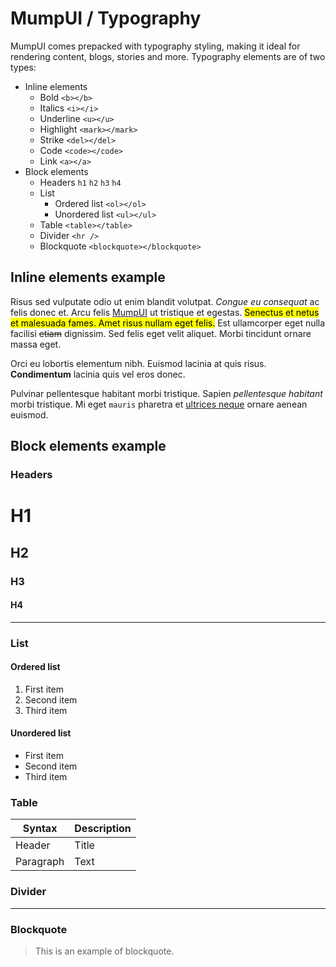 # MumpUI / Typography

MumpUI comes prepacked with typography styling, making it ideal for rendering content, blogs, stories and more. Typography elements are of two types:

- Inline elements
  - Bold `<b></b>`
  - Italics `<i></i>`
  - Underline `<u></u>`
  - Highlight `<mark></mark>`
  - Strike `<del></del>`
  - Code `<code></code>`
  - Link `<a></a>`
- Block elements
  - Headers `h1` `h2` `h3` `h4`
  - List
    - Ordered list `<ol></ol>`
    - Unordered list `<ul></ul>`
  - Table `<table></table>`
  - Divider `<hr />`
  - Blockquote `<blockquote></blockquote>`

## Inline elements example

Risus sed vulputate odio ut enim blandit volutpat. <em>Congue eu consequat</em> ac felis donec et. Arcu felis [MumpUI](https://neilveil.github.io/mumpui) ut tristique et egestas. <mark>Senectus et netus et malesuada fames. Amet risus nullam eget felis.</mark> Est ullamcorper eget nulla facilisi <del>etiam</del> dignissim. Sed felis eget velit aliquet. Morbi tincidunt ornare massa eget.

Orci eu lobortis elementum nibh. Euismod lacinia at quis risus. <b>Condimentum</b> lacinia quis vel eros donec.

Pulvinar pellentesque habitant morbi tristique. Sapien <i>pellentesque habitant</i> morbi tristique. Mi eget `mauris` pharetra et <u>ultrices neque</u> ornare aenean euismod.

## Block elements example

### Headers

# H1

## H2

### H3

#### H4

---

### List

#### Ordered list

1. First item
2. Second item
3. Third item

#### Unordered list

- First item
- Second item
- Third item

### Table

| Syntax    | Description |
| --------- | ----------- |
| Header    | Title       |
| Paragraph | Text        |

### Divider

---

### Blockquote

> This is an example of blockquote.
